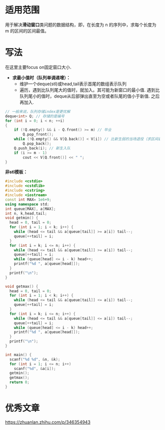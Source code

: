# 适用范围

用于解决**滑动窗口**类问题的数据结构，即，在长度为 n 的序列中，求每个长度为 m 的区间的区间最值。



# 写法

在这里主要focus on固定窗口大小. 

* **求最小值时（队列单调递增）：**
  * 维护一个deque(stl)或head,tail表示首尾的数组表示队列
  * 遍历，遇到比队列尾大的值时，就加入。其可能为新窗口的最小值.  遇到比队列尾小的值时，deque从后部弹出直至为空或者队尾的值小于新值. 之后再加入.



```c++
// 一般来说，队列存储index是更优解
deque<int> Q; // 存储的是编号
for (int i = 0; i < n; ++i)
{
    if (!Q.empty() && i - Q.front() >= m) // 毕业
        Q.pop_front();
    while (!Q.empty() && V[Q.back()] < V[i]) // 比新生弱的当场退役（求区间最小值把这里改成>即可）
        Q.pop_back();
    Q.push_back(i); // 新生入队
    if (i >= m - 1)
        cout << V[Q.front()] << " ";
}
```





**非stl模板：**

```c++
#include <cstdio>
#include <cstdlib>
#include <cstring>
#include <iostream>
const int MAX= 1e6+9;
using namespace std;
int queue[MAX], a[MAX];
int n, k,head,tail;
void getmin() {
  head = 0, tail = 0;
  for (int i = 1; i < k; i++) {
    while (head <= tail && a[queue[tail]] >= a[i]) tail--;
    queue[++tail] = i;
  }
  for (int i = k; i <= n; i++) {
    while (head <= tail && a[queue[tail]] >= a[i]) tail--;
    queue[++tail] = i;
    while (queue[head] <= i - k) head++;
    printf("%d ", a[queue[head]]);
  }
  printf("\n");
}

void getmax() {
  head = 0, tail = 0;
  for (int i = 1; i < k; i++) {
    while (head <= tail && a[queue[tail]] <= a[i]) tail--;
    queue[++tail] = i;
  }
  for (int i = k; i <= n; i++) {
    while (head <= tail && a[queue[tail]] <= a[i]) tail--;
    queue[++tail] = i;
    while (queue[head] <= i - k) head++;
    printf("%d ", a[queue[head]]);
  }
  printf("\n");
}

int main() {
  scanf("%d %d", &n, &k);
  for (int i = 1; i <= n; i++) 
    scanf("%d", &a[i]);
  getmin();
  getmax();
  return 0;
}
```



# 优秀文章

https://zhuanlan.zhihu.com/p/346354943